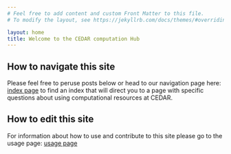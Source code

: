 ```yaml
---
# Feel free to add content and custom Front Matter to this file.
# To modify the layout, see https://jekyllrb.com/docs/themes/#overriding-theme-defaults

layout: home
title: Welcome to the CEDAR computation Hub
---
```


## How to navigate this site
Please feel free to peruse posts below or head to our navigation page here: [index page](/path/to/page/not/created/yet) to find an index that will direct you to a page with specific questions about using computational resources at CEDAR.

## How to edit this site
For information about how to use and contribute to this site please go to the usage page: [usage page](https://ohsu-cedar-comp-hub.github.io/jekyll/update/2023/05/02/using-this-site.html)

